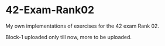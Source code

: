 # 42-Exam-Rank02
My own implementations of exercises for the 42 exam Rank 02.

Block-1 uploaded only till now, more to be uploaded.

